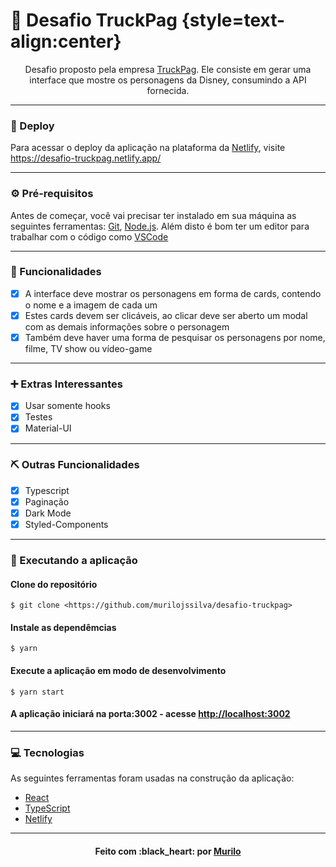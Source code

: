 # :rocket: Desafio TruckPag {style=text-align:center}

<p align="center">Desafio proposto pela empresa <a href="https://www.truckpag.com.br/">TruckPag</a>. Ele consiste em gerar uma interface que mostre os personagens da Disney, consumindo a API fornecida.</p>

---

### :link: Deploy

<p>
	Para acessar o deploy da aplicação na plataforma da <a href="https://netlify.com/">Netlify</a>, visite
	<a href="https://desafio-truckpag.netlify.app/">https://desafio-truckpag.netlify.app/</a>
</p>

---

### :gear: Pré-requisitos

Antes de começar, você vai precisar ter instalado em sua máquina as seguintes ferramentas:
[Git](https://git-scm.com), [Node.js](https://nodejs.org/en/).
Além disto é bom ter um editor para trabalhar com o código como [VSCode](https://code.visualstudio.com/)

---

### :hammer: Funcionalidades

- [x] A interface deve mostrar os personagens em forma de cards, contendo o nome e a imagem de cada um
- [x] Estes cards devem ser clicáveis, ao clicar deve ser aberto um modal com as demais informações sobre o personagem
- [x] Também deve haver uma forma de pesquisar os personagens por nome, filme, TV show ou vídeo-game

---

### :heavy_plus_sign: Extras Interessantes

- [x] Usar somente hooks
- [x] Testes
- [x] Material-UI

---

### :pick: Outras Funcionalidades

- [x] Typescript
- [x] Paginação
- [x] Dark Mode
- [x] Styled-Components

---

### :rocket: Executando a aplicação

#### Clone do repositório

```shell
$ git clone <https://github.com/murilojssilva/desafio-truckpag>
```

#### Instale as dependêmcias

```shell
$ yarn
```

#### Execute a aplicação em modo de desenvolvimento

```shell
$ yarn start
```

#### A aplicação iniciará na porta:3002 - acesse <http://localhost:3002>

---

### :computer: Tecnologias

As seguintes ferramentas foram usadas na construção da aplicação:

- [React](https://pt-br.reactjs.org/)
- [TypeScript](https://www.typescriptlang.org/)
- [Netlify](https://vercel.com/)

---

<h4 align="center">Feito com :black_heart: por <a href="https://github.com/murilojssilva">Murilo</a></h4>
